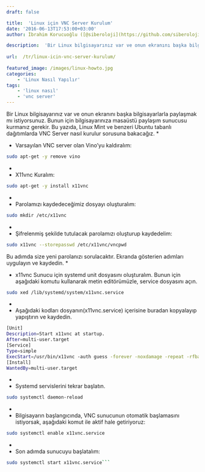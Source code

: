 ```yaml
---
draft: false

title:  'Linux için VNC Server Kurulum'
date: '2016-06-13T17:53:00+03:00'
author: İbrahim Korucuoğlu ([@siberoloji](https://github.com/siberoloji))

description:  'Bir Linux bilgisayarınız var ve onun ekranını başka bilgisayarlarla paylaşmak mı istiyorsunuz. Bunun için bilgisayarınıza masaüstü paylaşım sunucusu kurmanız gerekir. Bu yazıda, Linux Mint ve benzeri Ubuntu tabanlı dağıtımlarda VNC Server nasıl kurulur sorusuna bakacağız.' 
 
url:  /tr/linux-icin-vnc-server-kurulum/
 
featured_image: /images/linux-howto.jpg
categories:
    - 'Linux Nasıl Yapılır'
tags:
    - 'linux nasıl'
    - 'vnc server'
---
```

Bir Linux bilgisayarınız var ve onun ekranını başka bilgisayarlarla paylaşmak mı istiyorsunuz. Bunun için bilgisayarınıza masaüstü paylaşım sunucusu kurmanız gerekir. Bu yazıda, Linux Mint ve benzeri Ubuntu tabanlı dağıtımlarda VNC Server nasıl kurulur sorusuna bakacağız.
* 
* Varsayılan VNC server olan Vino’yu kaldıralım:

```bash
sudo apt-get -y remove vino
```
* 
* X11vnc Kuralım:

```bash
sudo apt-get -y install x11vnc
```
* 
* Parolamızı kaydedeceğimiz dosyayı oluşturalım:

```bash
sudo mkdir /etc/x11vnc
```
* 
* Şifrelenmiş şekilde tutulacak parolamızı oluşturup kaydedelim:

```bash
sudo x11vnc --storepasswd /etc/x11vnc/vncpwd
```

Bu adımda size yeni parolanızı sorulacaktır. Ekranda gösterien adımları uygulayın ve kaydedin.
* 
* x11vnc Sunucu için systemd unit dosyasını oluşturalım. Bunun için aşağıdaki komutu kullanarak metin editörümüzle, service dosyasını açın.

```bash
sudo xed /lib/systemd/system/x11vnc.service
```
* 
* Aşağıdaki kodları dosyanın(x11vnc.service) içerisine buradan kopyalayıp yapıştırın ve kaydedin.

```bash
[Unit]
Description=Start x11vnc at startup.
After=multi-user.target
[Service]
Type=simple
ExecStart=/usr/bin/x11vnc -auth guess -forever -noxdamage -repeat -rfbauth /etc/x11vnc/vncpwd -rfbport 5900 -shared
[Install]
WantedBy=multi-user.target
```
* 
* Systemd servislerini tekrar başlatın.

```bash
sudo systemctl daemon-reload
```
* 
* Bilgisayarın başlangıcında, VNC sunucunun otomatik başlamasını istiyorsak, aşağıdaki komut ile aktif hale getiriyoruz:

```bash
sudo systemctl enable x11vnc.service
```
* 
* Son adımda sunucuyu başlatalım:

```bash
sudo systemctl start x11vnc.service```
